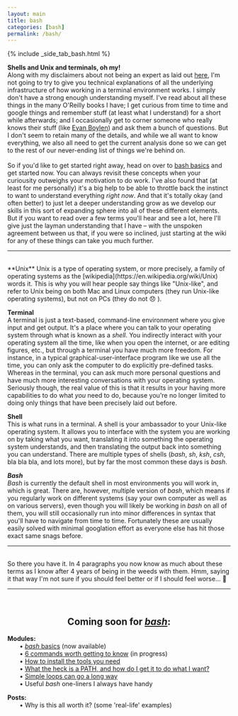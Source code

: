 ```yaml
---
layout: main
title: bash
categories: [bash]
permalink: /bash/
---
```


{% include _side_tab_bash.html %}

**Shells and Unix and terminals, oh my!**  
Along with my disclaimers about not being an expert as laid out [here](/about/#Disclaimers), I'm not going to try to give you technical explanations of all the underlying infrastructure of how working in a terminal environment works. I simply don't have a strong enough understanding myself. I've read about all these things in the many O'Reilly books I have; I get curious from time to time and google things and remember stuff (at least what I understand) for a short while afterwards; and I occasionally get to corner someone who really knows their stuff (like [Evan Boylen](https://twitter.com/ebolyen)) and ask them a bunch of questions. But I don't seem to retain many of the details, and while we all want to know everything, we also all need to get the current analysis done so we can get to the rest of our never-ending list of things we're behind on.  
<br>
So if you'd like to get started right away, head on over to [bash basics](/bash/basics) and get started now. You can always revisit these concepts when your curiousity outweighs your motivation to do work. I've also found that (at least for me personally) it's a big help to be able to throttle back the instinct to want to understand everything *right now*. And that it's totally okay (and often better) to just let a deeper understanding grow as we develop our skills in this sort of expanding sphere into all of these different elements. But if you want to read over a few terms you'll hear and see a lot, here I'll give just the layman understanding that I have – with the unspoken agreement between us that, if you were so inclined, just starting at the wiki for any of these things can take you much further. 
<br>  

---  
<br>
**Unix**  
Unix is a type of operating system, or more precisely, a family of operating systems as the [wikipedia](https://en.wikipedia.org/wiki/Unix) words it. This is why you will hear people say things like "Unix-like", and refer to Unix being on both Mac and Linux computers (they run Unix-like operating systems), but not on PCs (they do not 😞 ). 

**Terminal**  
A terminal is just a text-based, command-line environment where you give input and get output. It's a place where you can talk to your operating system through what is known as a *shell*. You indirectly interact with your operating system all the time, like when you open the internet, or are editing figures, etc., but through a terminal you have much more freedom. For instance, in a typical graphical-user-interface program like we use all the time, you can only ask the computer to do explicitly pre-defined tasks. Whereas in the terminal, you can ask much more personal questions and have much more interesting conversations with your operating system. Seriously though, the real value of this is that it results in your having more capabilities to do what *you* need to do, because you're no longer limited to doing only things that have been precisely laid out before. 

**Shell**  
This is what runs in a terminal. A shell is your ambassador to your Unix-like operating system. It allows you to interface with the system you are working on by taking what you want, translating it into something the operating system understands, and then translating the output back into something you can understand. There are multiple types of shells (*bash*, *sh*, *ksh*, *csh*, bla bla bla, and lots more), but by far the most common these days is *bash*. 


***Bash***  
*Bash* is currently the default shell in most environments you will work in, which is great. There are, however, multiple version of *bash*, which means if you regularly work on different systems (say your own computer as well as on various servers), even though you will likely be working in *bash* on all of them, you will still occasionally run into minor differences in syntax that you'll have to navigate from time to time. Fortunately these are usually easily solved with minimal googlation effort as everyone else has hit those exact same snags before. 
<br>  

---

<br>
So there you have it. In 4 paragraphs you now know as much about these terms as I know after 4 years of being in the weeds with them. Hmm, saying it that way I'm not sure if you should feel better or if I should feel worse... 🤔
<br>  

---

<br> 
<center><h2>Coming soon for <a href="/bash/"><i>bash</i></a>:</h2></center>

__Modules:__  
&nbsp;&nbsp;&nbsp;&nbsp;&nbsp;&nbsp; • [*bash* basics](/bash/basics) (now available)  
&nbsp;&nbsp;&nbsp;&nbsp;&nbsp;&nbsp; • [6 commands worth getting to know](/bash/six_commands) (in progress)  
&nbsp;&nbsp;&nbsp;&nbsp;&nbsp;&nbsp; • [How to install the tools you need](/bash/installing_tools)  
&nbsp;&nbsp;&nbsp;&nbsp;&nbsp;&nbsp; • [What the heck is a PATH, and how do I get it to do what I want?](/bash/modifying_your_path)  
&nbsp;&nbsp;&nbsp;&nbsp;&nbsp;&nbsp; • [Simple loops can go a long way](/bash/loops_to_help)  
&nbsp;&nbsp;&nbsp;&nbsp;&nbsp;&nbsp; • Useful *bash* one-liners I always have handy  

__Posts:__  
&nbsp;&nbsp;&nbsp;&nbsp;&nbsp;&nbsp; • Why is this all worth it? (some 'real-life' examples)  
